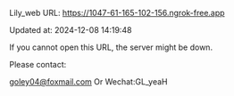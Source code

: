 Lily_web URL: https://1047-61-165-102-156.ngrok-free.app

Updated at: 2024-12-08 14:19:48

If you cannot open this URL, the server might be down.

Please contact: 

goley04@foxmail.com Or Wechat:GL_yeaH